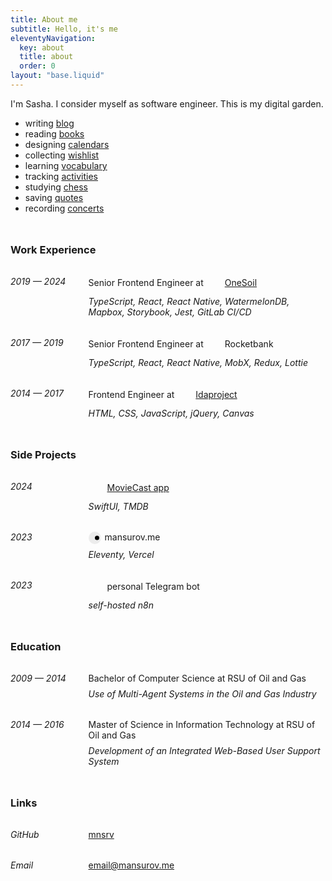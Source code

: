 ```yaml
---
title: About me
subtitle: Hello, it's me
eleventyNavigation:
  key: about
  title: about
  order: 0
layout: "base.liquid"
---
```


I'm Sasha. I consider myself as software engineer. This is my digital garden.

- writing [blog](/blog)
- reading [books](/books)
- designing [calendars](/calendars)
- collecting [wishlist](/wishlist)
- learning [vocabulary](/vocabulary)
- tracking [activities](/activities)
- studying [chess](/chess)
- saving [quotes](/quotes)
- recording [concerts](/concerts)


<section>
  <h3>Work Experience</h3>
  <div class="work-block">
    <div class="work-duration">
      <span><i>2019 — 2024</i></span>
    </div>
    <div class="work-experience">
      <div class="work-experience-title">
        <span>Senior Frontend Engineer at <a href="https://onesoil.ai" target="_blank" class="icon-link" data-link="onesoil">OneSoil</a></span>
      </div>
      <div class="work-experience-description">
        <i>TypeScript, React, React Native, WatermelonDB, Mapbox, Storybook, Jest, GitLab CI/CD</i>
      </div>
    </div>
  </div>
  <div class="work-block">
    <div class="work-duration">
      <span><i>2017 — 2019</i></span>
    </div>
    <div class="work-experience">
      <div class="work-experience-title">
        <span>Senior Frontend Engineer at <span class="icon-link" data-link="rocketbank">Rocketbank</span></span>
      </div>
      <div class="work-experience-description">
        <i>TypeScript, React, React Native, MobX, Redux, Lottie</i>
      </div>
    </div>
  </div>
  <div class="work-block">
    <div class="work-duration">
      <span><i>2014 — 2017</i></span>
    </div>
    <div class="work-experience">
      <div class="work-experience-title">
        <span>Frontend Engineer at <a href="https://idaproject.com" target="_blank" class="icon-link" data-link="idaproject">Idaproject</a></span>
      </div>
      <div class="work-experience-description">
        <i>HTML, CSS, JavaScript, jQuery, Canvas</i>
      </div>
    </div>
  </div>
</section>

<section>
  <h3>Side Projects</h3>
  <div class="work-block">
    <div class="work-duration">
      <span><i>2024</i></span>
    </div>
    <div class="work-experience">
      <div class="work-experience-title">
        <a href="https://moviecast.app" target="_blank" class="icon-link" data-link="moviecast">MovieCast app</a>
      </div>
      <div class="work-experience-description">
        <i>SwiftUI, TMDB</i>
      </div>
    </div>
  </div>
  <div class="work-block">
    <div class="work-duration">
      <span><i>2023</i></span>
    </div>
    <div class="work-experience">
      <div class="work-experience-title">
        <span>
          <svg class="eye-icon" width="20" height="20" viewBox="0 0 200 200" xmlns="http://www.w3.org/2000/svg">
            <circle cx="100" cy="100" r="100" fill="#ECECEC"/>
            <circle id="eye-pupil" cx="135" cy="100" r="35" fill="black"/>
          </svg>mansurov.me
        </span>
      </div>
      <div class="work-experience-description">
        <i>Eleventy, Vercel</i>
      </div>
    </div>
  </div>
  <div class="work-block">
    <div class="work-duration">
      <span><i>2023</i></span>
    </div>
    <div class="work-experience">
      <div class="work-experience-title">
        <span class="icon-link" data-link="mikha">personal Telegram bot</span>
      </div>
      <div class="work-experience-description">
        <i>self-hosted n8n</i>
      </div>
    </div>
  </div>
</section>

<section>
  <h3>Education</h3>
  <div class="work-block">
    <div class="work-duration">
      <span><i>2009 — 2014</i></span>
    </div>
    <div class="work-experience">
      <div class="work-experience-title">
        Bachelor of Computer Science at RSU of Oil and Gas
      </div>
      <div class="work-experience-description">
        <i>Use of Multi-Agent Systems in the Oil and Gas Industry</i>
      </div>
    </div>
  </div>
  <div class="work-block">
    <div class="work-duration">
      <span><i>2014 — 2016</i></span>
    </div>
    <div class="work-experience">
      <div class="work-experience-title">
        Master of Science in Information Technology at RSU of Oil and Gas
      </div>
      <div class="work-experience-description">
        <i>Development of an Integrated Web-Based User Support System</i>
      </div>
    </div>
  </div>
</section>

<section>
  <h3>Links</h3>
  <div class="work-block">
    <div class="work-duration">
      <span><i>GitHub</i></span>
    </div>
    <div class="work-experience">
      <div class="work-experience-title">
        <a href="https://github.com/mnsrv" target="_blank">mnsrv</a>
      </div>
    </div>
  </div>
  <div class="work-block">
    <div class="work-duration">
      <span><i>Email</i></span>
    </div>
    <div class="work-experience">
      <div class="work-experience-title">
        <a href="mailto:email@mansurov.me" target="_blank">email@mansurov.me</a>
      </div>
    </div>
  </div>
</section>

<style>
  section {
    margin: 3rem 0;
  }
  section:last-of-type {
    margin-bottom: 0;
  }
  .work-block {
    margin: 2rem 0;
    display: flex;
    flex-direction: row;
    gap: 2rem;
  }
  h3 + .work-block {
    margin-top: 2rem;
  }
  .work-block:last-child {
    margin-bottom: 0;
  }
  @media (max-width: 480px) {
    .work-block {
      flex-direction: column;
      gap: 0.5rem;
    }
  }
  .work-duration {
    flex-shrink: 0;
  }
  .work-duration:after {
    content: '0000 — 0000';
    visibility: hidden;
  }
  .work-duration span {
    position: absolute;
  }
  .work-experience-description {
    margin-top: 0.5rem;
  }
  .icon-link {
    white-space: nowrap;
  }
  .icon-link[data-link]:before {
    content: '\3000';
    display: inline-block;
    width: 1.25rem;
    height: 1.25rem;
    margin-right: 6px;
    background-size: contain;
    background-repeat: no-repeat;
    background-position-y: center;
    border-radius: 4px;
  }
  @media (max-width: 960px) {
    .icon-link[data-link]:before {
      width: 1.5rem;
      height: 1.5rem;
    }
  }
  .icon-link[data-link="onesoil"]:before {
    background-image: url(/images/onesoil.png);
  }
  .icon-link[data-link="rocketbank"]:before {
    background-image: url(/images/rocketbank.png);
  }
  .icon-link[data-link="idaproject"]:before {
    background-image: url(/images/idaproject.png);
  }
  .icon-link[data-link="moviecast"]:before {
    background-image: url(/images/moviecast.png);
  }
  .icon-link[data-link="mikha"]:before {
    background-image: url(/images/mikha.png);
  }
  .eye-icon {
    display: inline-block;
    width: 1.25rem;
    height: 1.25rem;
    vertical-align: top;
    margin-right: 6px;
  }
</style>

<script>
  document.addEventListener('DOMContentLoaded', () => {
    const pupil = document.getElementById('eye-pupil');
    if (!pupil) return;
    
    const eyeSvg = pupil.parentElement;
    const maxRadius = 40;
    
    function updatePupilPosition(e) {
      const mouseX = e ? e.clientX : window.innerWidth / 2;
      const mouseY = e ? e.clientY : window.innerHeight / 2;
      
      const rect = eyeSvg.getBoundingClientRect();
      const svgCenterX = rect.left + rect.width / 2;
      const svgCenterY = rect.top + rect.height / 2;
      
      const deltaX = mouseX - svgCenterX;
      const deltaY = mouseY - svgCenterY;
      const angle = Math.atan2(deltaY, deltaX);
      
      const maxDistance = Math.min(window.innerWidth, window.innerHeight) / 2;
      const distance = Math.hypot(deltaX, deltaY);
      const distanceFactor = Math.min(1, Math.pow(distance / maxDistance, 0.7));
      
      const newX = 100 + Math.cos(angle) * distanceFactor * maxRadius;
      const newY = 100 + Math.sin(angle) * distanceFactor * maxRadius;
      
      if (!isNaN(newX) && !isNaN(newY)) {
        pupil.setAttribute('cx', newX);
        pupil.setAttribute('cy', newY);
      }
    }
    
    document.addEventListener('mousemove', updatePupilPosition, { passive: true });
  });
</script>
